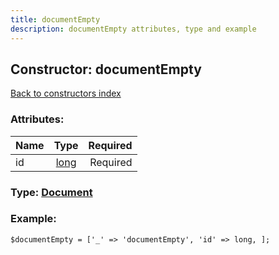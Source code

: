 ```yaml
---
title: documentEmpty
description: documentEmpty attributes, type and example
---
```

## Constructor: documentEmpty  
[Back to constructors index](index.md)



### Attributes:

| Name     |    Type       | Required |
|----------|:-------------:|---------:|
|id|[long](../types/long.md) | Required|



### Type: [Document](../types/Document.md)


### Example:

```
$documentEmpty = ['_' => 'documentEmpty', 'id' => long, ];
```  

